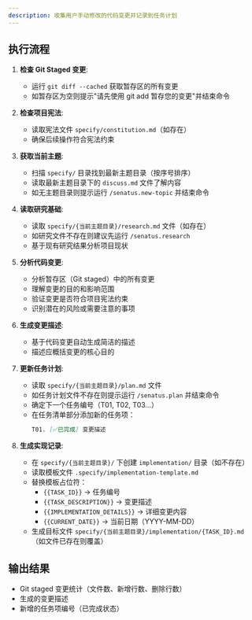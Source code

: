 ```yaml
---
description: 收集用户手动修改的代码变更并记录到任务计划
---
```


## 执行流程

1. **检查 Git Staged 变更**:
   - 运行 `git diff --cached` 获取暂存区的所有变更
   - 如暂存区为空则提示"请先使用 git add 暂存您的变更"并结束命令

2. **检查项目宪法**:
   - 读取宪法文件 `specify/constitution.md`（如存在）
   - 确保后续操作符合宪法约束

3. **获取当前主题**:
   - 扫描 `specify/` 目录找到最新主题目录（按序号排序）
   - 读取最新主题目录下的 `discuss.md` 文件了解内容
   - 如无主题目录则提示运行 `/senatus.new-topic` 并结束命令

4. **读取研究基础**:
   - 读取 `specify/{当前主题目录}/research.md` 文件（如存在）
   - 如研究文件不存在则建议先运行 `/senatus.research`
   - 基于现有研究结果分析项目现状

5. **分析代码变更**:
   - 分析暂存区（Git staged）中的所有变更
   - 理解变更的目的和影响范围
   - 验证变更是否符合项目宪法约束
   - 识别潜在的风险或需要注意的事项

6. **生成变更描述**:
   - 基于代码变更自动生成简洁的描述
   - 描述应概括变更的核心目的

7. **更新任务计划**:
   - 读取 `specify/{当前主题目录}/plan.md` 文件
   - 如任务计划文件不存在则提示运行 `/senatus.plan` 并结束命令
   - 确定下一个任务编号（T01, T02, T03...）
   - 在任务清单部分添加新的任务项：
     ```markdown
     T01. [✅已完成] 变更描述
     ```

8. **生成实现记录**:
   - 在 `specify/{当前主题目录}/` 下创建 `implementation/` 目录（如不存在）
   - 读取模板文件 `.specify/implementation-template.md`
   - 替换模板占位符：
     - `{{TASK_ID}}` → 任务编号
     - `{{TASK_DESCRIPTION}}` → 变更描述
     - `{{IMPLEMENTATION_DETAILS}}` → 详细变更内容
     - `{{CURRENT_DATE}}` → 当前日期（YYYY-MM-DD）
   - 生成目标文件 `specify/{当前主题目录}/implementation/{TASK_ID}.md`（如文件已存在则覆盖）

## 输出结果
- Git staged 变更统计（文件数、新增行数、删除行数）
- 生成的变更描述
- 新增的任务项编号（已完成状态）
